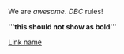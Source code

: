 We are *awesome*. _DBC_ rules!

'''<b>this should not show as bold</b>'''

[Link name](http://www.google.com)

